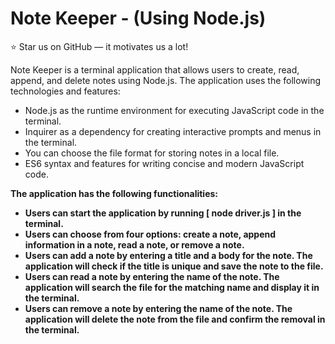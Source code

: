 # Note Keeper - (Using Node.js)

:star: Star us on GitHub — it motivates us a lot!

Note Keeper is a terminal application that allows users to create, read, append, and delete notes using Node.js. The application uses the following technologies and features:

<ul>
<li>Node.js as the runtime environment for executing JavaScript code in the terminal.</li>
<li>Inquirer as a dependency for creating interactive prompts and menus in the terminal.</li>
<li>You can choose the file format for storing notes in a local file.</li>
<li>ES6 syntax and features for writing concise and modern JavaScript code.</li>
</ul>

<b> The application has the following functionalities: <b>

<ul>
<li>Users can start the application by running [ node driver.js ] in the terminal.</li>
<li>Users can choose from four options: create a note, append information in a note, read a note, or remove a note.</li>
<li>Users can add a note by entering a title and a body for the note. The application will check if the title is unique and save the note to the file.</li>
<li>Users can read a note by entering the name of the note. The application will search the file for the matching name and display it in the terminal.</li>
<li>Users can remove a note by entering the name of the note. The application will delete the note from the file and confirm the removal in the terminal.</li>
</ul>

